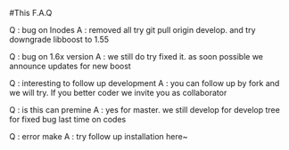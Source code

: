 #This F.A.Q

Q : bug on Inodes
A : removed all try git pull origin develop. and try downgrade libboost to 1.55

Q : bug on 1.6x version
A : we still do try fixed it. as soon possible we announce updates for new boost

Q : interesting to follow up development
A : you can follow up by fork and we will try. If you better coder we invite you as collaborator

Q : is this can premine
A : yes for master. we still develop for develop tree for fixed bug last time on codes

Q : error make
A : try follow up installation here~

